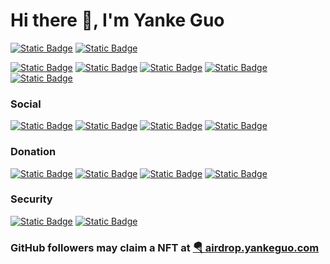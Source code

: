 # Hi there 👋, I'm Yanke Guo

[![Static Badge](https://img.shields.io/badge/Professional-DevOps-blue?style=flat-square&logo=linkedin&logoColor=white)](https://www.linkedin.com/in/yankeguo)
[![Static Badge](https://img.shields.io/badge/Location-Shenzhen-red?style=flat-square&logo=googlemaps)](https://goo.gl/maps/JREMqbKoDtqFZicA9)

[![Static Badge](https://img.shields.io/badge/Language-Go-blue?style=flat-square&logo=go&logoColor=white)](https://go.dev/)
[![Static Badge](https://img.shields.io/badge/Language-TypeScript-blue?style=flat-square&logo=typescript&logoColor=white)](https://www.typescriptlang.org/)
[![Static Badge](https://img.shields.io/badge/Language-JavaScript-blue?style=flat-square&logo=javascript&logoColor=white)](https://developer.mozilla.org/en-US/docs/Web/JavaScript)
[![Static Badge](https://img.shields.io/badge/Language-Python-blue?style=flat-square&logo=python&logoColor=white)](https://www.python.org/)
[![Static Badge](https://img.shields.io/badge/Language-Java-blue?style=flat-square&logo=openjdk)](https://openjdk.org/)

### Social

[![Static Badge](https://img.shields.io/badge/Email-hi%40yankeguo.com-purple?style=flat-square)](mailto:hi@yankeguo.com)
[![Static Badge](https://img.shields.io/badge/Website-yankeguo.com-black?style=flat-square)](https://yankeguo.com)
[![Static Badge](https://img.shields.io/badge/Discord-yankeguo-blue?style=flat-square&logo=discord)](https://discordapp.com/users/1065517056755245086)
[![Static Badge](https://img.shields.io/badge/X-yankeguo-black?style=flat-square&logo=x)](https://twitter.com/yankeguo)

### Donation

[![Static Badge](https://img.shields.io/badge/Patreon-Membership-orange?style=flat-square&logo=patreon&logoColor=white)](https://patreon.com/yankeguo)
[![Static Badge](https://img.shields.io/badge/GitHub-Sponsors-orange?style=flat-square&logo=github&logoColor=white)](https://github.com/sponsors/yankeguo)
[![Static Badge](https://img.shields.io/badge/BTC-Donation-orange?style=flat-square&logo=bitcoin&logoColor=white)](https://www.blockchain.com/btc/address/bc1qc3mk9xku6ft7pmxmfmejk46ca7a8shdqc8443s)
[![Static Badge](https://img.shields.io/badge/ETH-Donation-orange?style=flat-square&logo=ethereum&logoColor=white)](https://etherscan.io/address/0x6384b4700Ccb0F09Ef217135d42abFE5Cd98Cf0c)

### Security

[![Static Badge](https://img.shields.io/badge/View-Still_alive%3F-red?style=flat-square)](https://yankeguo.github.io/lastwill/)
[![Static Badge](https://img.shields.io/badge/View-GPG_Public_Key-red?style=flat-square)](https://keys.openpgp.org/search?q=hi@yankeguo.com)

### GitHub followers may claim a NFT at [🪂 airdrop.yankeguo.com](https://airdrop.yankeguo.com)
